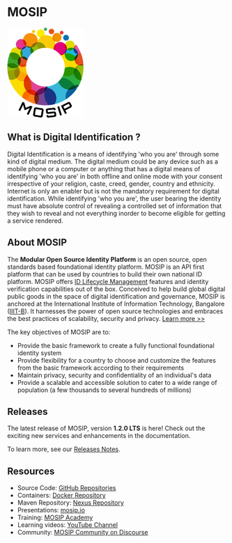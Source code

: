 # MOSIP

![](_images/mosip-logo.png)

## What is Digital Identification ?
Digital Identification is a means of identifying 'who you are' through some kind of digital medium. The digital medium could be any device such as a mobile phone or a computer or anything that has a digital means of identifying 'who you are' in both offline and online mode with your consent irrespective of your religion, caste, creed, gender, country and ethnicity.  Internet is only an enabler but is not the mandatory requirement for digital identification.  While identifying 'who you are', the user bearing the identity must have absolute control of revealing a controlled set of information that they wish to reveal and not everything inorder to become eligible for getting a service rendered.
  
## About MOSIP
The **Modular Open Source Identity Platform** is an open source, open standards based foundational identity platform. MOSIP is an API first platform that can be used by countries to build their own national ID platform. MOSIP offers [ID Lifecycle Management](id-lifecycle-management.md) features and identity verification capabilities out of the box. Conceived to help build global digital public goods in the space of digital identification and governance, MOSIP is anchored at the International Institute of Information Technology, Bangalore ([IIIT-B](https://www.iiitb.ac.in/)).  It harnesses the power of open source technologies and embraces the best practices of scalability, security and privacy. [Learn more >>](https://www.mosip.io/)

The key objectives of MOSIP are to:
* Provide the basic framework to create a fully functional foundational identity system
* Provide flexibility for a country to choose and customize the features from the basic framework according to their requirements
* Maintain privacy, security and confidentiality of an individual's data
* Provide a scalable and accessible solution to cater to a wide range of population (a few thousands to several hundreds of millions)

## Releases
The latest release of MOSIP, version **1.2.0 LTS** is here! Check out the exciting new services and enhancements in the documentation. 

To learn more, see our [Releases Notes](releases.md).

## Resources
* Source Code: [GitHub Repositories](https://github.com/mosip)
* Containers: [Docker Repository](https://hub.docker.com/u/mosipid)
* Maven Repository: [Nexus Repository](https://oss.sonatype.org/service/local/repositories/snapshots/content/io/mosip/)
* Presentations: [mosip.io](https://www.mosip.io/resources.php)
* Training: [MOSIP Academy](https://academy.mosip.io)
* Learning videos: [YouTube Channel](https://www.youtube.com/channel/UCKFSVO6BO1QLvBzc4voziDg)
* Community: [MOSIP Community on Discourse](https://community.mosip.io)

